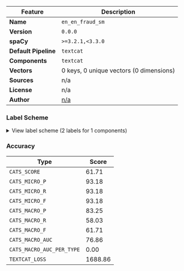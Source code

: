 | Feature | Description |
| --- | --- |
| **Name** | `en_en_fraud_sm` |
| **Version** | `0.0.0` |
| **spaCy** | `>=3.2.1,<3.3.0` |
| **Default Pipeline** | `textcat` |
| **Components** | `textcat` |
| **Vectors** | 0 keys, 0 unique vectors (0 dimensions) |
| **Sources** | n/a |
| **License** | n/a |
| **Author** | [n/a]() |

### Label Scheme

<details>

<summary>View label scheme (2 labels for 1 components)</summary>

| Component | Labels |
| --- | --- |
| **`textcat`** | `FRAUD`, `NOTFRAUD` |

</details>

### Accuracy

| Type | Score |
| --- | --- |
| `CATS_SCORE` | 61.71 |
| `CATS_MICRO_P` | 93.18 |
| `CATS_MICRO_R` | 93.18 |
| `CATS_MICRO_F` | 93.18 |
| `CATS_MACRO_P` | 83.25 |
| `CATS_MACRO_R` | 58.03 |
| `CATS_MACRO_F` | 61.71 |
| `CATS_MACRO_AUC` | 76.86 |
| `CATS_MACRO_AUC_PER_TYPE` | 0.00 |
| `TEXTCAT_LOSS` | 1688.86 |